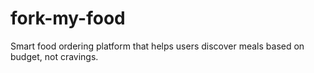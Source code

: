 # fork-my-food
Smart food ordering platform that helps users discover meals based on budget, not cravings.

